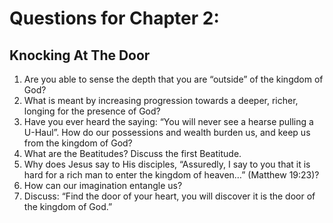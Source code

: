 # Questions for Chapter 2: 
## Knocking At The Door
1)	Are you able to sense the depth that you are “outside” of the kingdom of God?
2)	What is meant by increasing progression towards a deeper, richer, longing for the presence of God?
3)	Have you ever heard the saying: “You will never see a hearse pulling a U-Haul”.  How do our possessions and wealth burden us, and keep us from the kingdom of God?
4)	What are the Beatitudes? Discuss the first Beatitude.
5)	Why does Jesus say to His disciples, “Assuredly, I say to you that it is hard for a rich man to enter the kingdom of heaven…” (Matthew 19:23)? 
6)	How can our imagination entangle us?
7)	Discuss: “Find the door of your heart, you will discover it is the door of the kingdom of God.”
